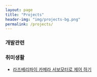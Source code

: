 ```yaml
---
layout: page
title: "Projects"
header-img: "img/projects-bg.png"
permalink: /projects/
---
```


### 개발관련


### 취미생활
- [라즈베리파이 카메라 서보모터로 제어 하기](https://github.com/doruu/rpi-camera)


